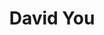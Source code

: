 ---
templateKey: member
title: David You
andrewID: dsyou
portfolio: |-
  - This is
  - another
  - test
  - for bullet lists
name: David You
role: President
description: I am a junior in Tepper majoring in Business Administration with an additional major in  Computer Science. I am very interested in the intersection of business and technology, and I hope to combine these interests as a product manager. I am particularly interested in medical technologies and educational technologies. I enjoy teaching technical material and I've worked as a teaching assistant for two different computer science classes. In my free time, I enjoy going to the gym, reading about new technical innovations, and cooking.
photo: /img/dsyou.jpg
resume: /img/dsyou.pdf
year: 2023
degree: BS
major: Business Administration and Computer Science
linkedIn: https://www.linkedin.com/in/david-s-you/
---